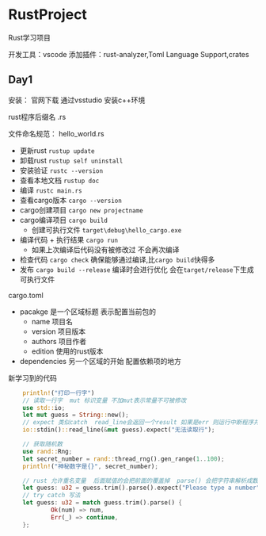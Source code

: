 # RustProject
Rust学习项目

开发工具：vscode
添加插件：rust-analyzer,Toml Language Support,crates

## Day1
安装： 官网下载
通过vsstudio 安装c++环境

rust程序后缀名 .rs

文件命名规范： hello_world.rs

- 更新rust `rustup update`
- 卸载rust `rustup self uninstall`
- 安装验证  `rustc --version`
- 查看本地文档 `rustup doc`
- 编译 `rustc main.rs`
- 查看cargo版本 `cargo --version`
- cargo创建项目 `cargo new projectname`
- cargo编译项目 `cargo build`
  - 创建可执行文件 `target\debug\hello_cargo.exe`
- 编译代码 + 执行结果 `cargo run`
  - 如果上次编译后代码没有被修改过 不会再次编译
- 检查代码 `cargo check` 确保能够通过编译,比`cargo build`快得多
- 发布 `cargo build --release` 编译时会进行优化 会在`target/release`下生成可执行文件

cargo.toml
- pacakge 是一个区域标题 表示配置当前包的
  - name 项目名
  - version 项目版本
  - authors 项目作者
  - edition 使用的rust版本
- dependencies 另一个区域的开始 配置依赖项的地方

新学习到的代码
```rust
    println!("打印一行字")
    // 读取一行字  mut 标识变量 不加mut表示常量不可被修改
    use std::io;
    let mut guess = String::new();
    // expect 类似catch  read_line会返回一个result 如果是err 则运行中断程序并循行 expect
    io::stdin()::read_line(&mut guess).expect("无法读取行");

    // 获取随机数
    use rand::Rng;
    let secret_number = rand::thread_rng().gen_range(1..100);
    println!("神秘数字是{}", secret_number);

    // rust 允许重名变量  后面赋值的会把前面的覆盖掉  parse() 会把字符串解析成数字
    let guess: u32 = guess.trim().parse().expect("Please type a number");
    // try catch 写法
    let guess: u32 = match guess.trim().parse() {
            Ok(num) => num,
            Err(_) => continue,
    };
```